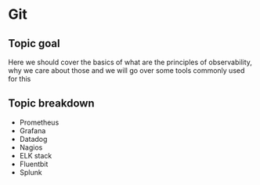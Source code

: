 # Git

## Topic goal

Here we should cover the basics of what are the principles of observability, why we care about those and we will go over some tools commonly used for this

## Topic breakdown

* Prometheus
* Grafana
* Datadog
* Nagios
* ELK stack
* Fluentbit
* Splunk

